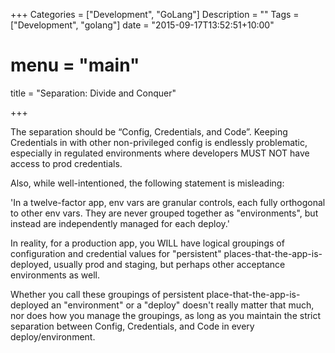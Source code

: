 +++
Categories = ["Development", "GoLang"]
Description = ""
Tags = ["Development", "golang"]
date = "2015-09-17T13:52:51+10:00"
# menu = "main"
title = "Separation: Divide and Conquer"

+++

The separation should be “Config, Credentials, and Code”. Keeping Credentials in with other non-privileged config is endlessly problematic, especially in regulated environments where developers MUST NOT have access to prod credentials.

Also, while well-intentioned, the following statement is misleading:

'In a twelve-factor app, env vars are granular controls, each fully orthogonal to other env vars. They are never grouped together as "environments", but instead are independently managed for each deploy.'

In reality, for a production app, you WILL have logical groupings of configuration and credential values for "persistent" places-that-the-app-is-deployed, usually prod and staging, but perhaps other acceptance environments as well.

Whether you call these groupings of persistent place-that-the-app-is-deployed an "environment" or a "deploy" doesn't really matter that much, nor does how you manage the groupings, as long as you maintain the strict separation between Config, Credentials, and Code in every deploy/environment.
